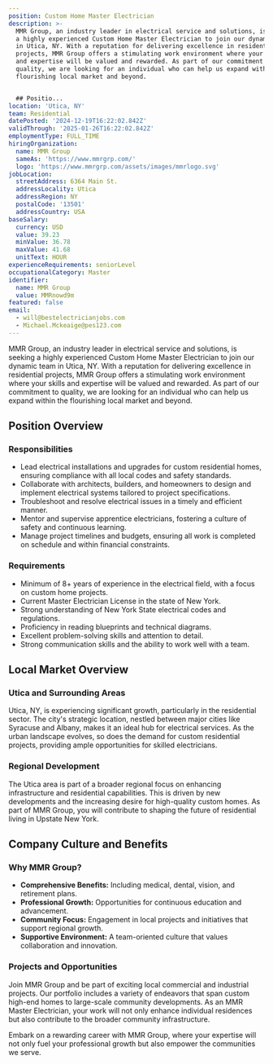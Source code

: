 ```yaml
---
position: Custom Home Master Electrician
description: >-
  MMR Group, an industry leader in electrical service and solutions, is seeking
  a highly experienced Custom Home Master Electrician to join our dynamic team
  in Utica, NY. With a reputation for delivering excellence in residential
  projects, MMR Group offers a stimulating work environment where your skills
  and expertise will be valued and rewarded. As part of our commitment to
  quality, we are looking for an individual who can help us expand within the
  flourishing local market and beyond.


  ## Positio...
location: 'Utica, NY'
team: Residential
datePosted: '2024-12-19T16:22:02.842Z'
validThrough: '2025-01-26T16:22:02.842Z'
employmentType: FULL_TIME
hiringOrganization:
  name: MMR Group
  sameAs: 'https://www.mmrgrp.com/'
  logo: 'https://www.mmrgrp.com/assets/images/mmrlogo.svg'
jobLocation:
  streetAddress: 6364 Main St.
  addressLocality: Utica
  addressRegion: NY
  postalCode: '13501'
  addressCountry: USA
baseSalary:
  currency: USD
  value: 39.23
  minValue: 36.78
  maxValue: 41.68
  unitText: HOUR
experienceRequirements: seniorLevel
occupationalCategory: Master
identifier:
  name: MMR Group
  value: MMRnowd9m
featured: false
email:
  - will@bestelectricianjobs.com
  - Michael.Mckeaige@pes123.com
---
```




MMR Group, an industry leader in electrical service and solutions, is seeking a highly experienced Custom Home Master Electrician to join our dynamic team in Utica, NY. With a reputation for delivering excellence in residential projects, MMR Group offers a stimulating work environment where your skills and expertise will be valued and rewarded. As part of our commitment to quality, we are looking for an individual who can help us expand within the flourishing local market and beyond.

## Position Overview

### Responsibilities

- Lead electrical installations and upgrades for custom residential homes, ensuring compliance with all local codes and safety standards.
- Collaborate with architects, builders, and homeowners to design and implement electrical systems tailored to project specifications.
- Troubleshoot and resolve electrical issues in a timely and efficient manner.
- Mentor and supervise apprentice electricians, fostering a culture of safety and continuous learning.
- Manage project timelines and budgets, ensuring all work is completed on schedule and within financial constraints.

### Requirements

- Minimum of 8+ years of experience in the electrical field, with a focus on custom home projects.
- Current Master Electrician License in the state of New York.
- Strong understanding of New York State electrical codes and regulations.
- Proficiency in reading blueprints and technical diagrams.
- Excellent problem-solving skills and attention to detail.
- Strong communication skills and the ability to work well with a team.

## Local Market Overview

### Utica and Surrounding Areas

Utica, NY, is experiencing significant growth, particularly in the residential sector. The city's strategic location, nestled between major cities like Syracuse and Albany, makes it an ideal hub for electrical services. As the urban landscape evolves, so does the demand for custom residential projects, providing ample opportunities for skilled electricians.

### Regional Development

The Utica area is part of a broader regional focus on enhancing infrastructure and residential capabilities. This is driven by new developments and the increasing desire for high-quality custom homes. As part of MMR Group, you will contribute to shaping the future of residential living in Upstate New York.

## Company Culture and Benefits

### Why MMR Group?

- **Comprehensive Benefits:** Including medical, dental, vision, and retirement plans.
- **Professional Growth:** Opportunities for continuous education and advancement.
- **Community Focus:** Engagement in local projects and initiatives that support regional growth.
- **Supportive Environment:** A team-oriented culture that values collaboration and innovation.

### Projects and Opportunities

Join MMR Group and be part of exciting local commercial and industrial projects. Our portfolio includes a variety of endeavors that span custom high-end homes to large-scale community developments. As an MMR Master Electrician, your work will not only enhance individual residences but also contribute to the broader community infrastructure.

Embark on a rewarding career with MMR Group, where your expertise will not only fuel your professional growth but also empower the communities we serve.